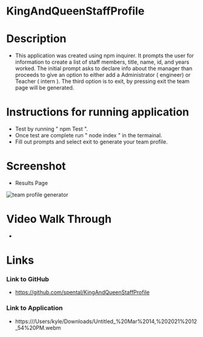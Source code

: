 # KingAndQueenStaffProfile

# Description

- This application was created using npm inquirer. It prompts the user for information to create a list of staff members, title, name, id, and years worked. The initial prompt asks to declare info about the manager than proceeds to give an option to either add a Administrator ( engineer) or Teacher ( intern ). The third option is to exit, by pressing exit the team page will be generated. 


# Instructions for running application

- Test by running " npm Test ".
- Once test are complete run " node index " in the termainal.   
- Fill out prompts and select exit to generate your team profile. 

# Screenshot

- Results Page

<img alt="team profile generator" src= "https://github.com/spental/KingAndQueenStaffProfile/blob/main/assets/images/generatedTeamPage.png?raw=true" >

# Video Walk Through

-

# Links
 

### Link to GitHub

- https://github.com/spental/KingAndQueenStaffProfile

### Link to Application

- https:///Users/kyle/Downloads/Untitled_%20Mar%2014,%202021%2012_54%20PM.webm
